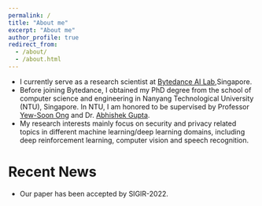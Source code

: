 ```yaml
---
permalink: /
title: "About me"
excerpt: "About me"
author_profile: true
redirect_from: 
  - /about/
  - /about.html
---
```

- I currently serve as a research scientist at [Bytedance AI Lab](https://ailab.bytedance.com/),Singapore. 
- Before joining Bytedance, I obtained my PhD degree from the school of computer science and engineering in Nanyang Technological University
(NTU), Singapore. In NTU, I am honored to be supervised by Professor [Yew-Soon Ong](https://personal.ntu.edu.sg/asysong/home.html) and Dr. [Abhishek Gupta](https://sites.google.com/site/abhishekguptamemecomput/). 
- My research interests mainly focus on security and privacy related topics in different machine learning/deep learning domains, including
deep reinforcement learning, computer vision and speech recognition.


Recent News
======
- Our paper has been accepted by SIGIR-2022.
